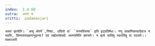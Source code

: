```yaml
---
index:  1.4.68
sutra:  अस्तं च
vritti:  padamanjari
---
```


	अस्तं कृत्वेति। `असु क्षेपणे`,निष्ठा, उदितो वा` `यस्यविभाषा` इति इट्प्रतिषेधः। ननु लाक्षणिकत्वादेवात्र न भवति, किमव्ययग्रहणानुवृत्त्या? एवं तर्ह्यस्तंशब्दोः अव्ययमिति ज्ञाप्यते। न ह्ययं चादिषु स्वरादिषु वा पठ्यते।।
	पदमञ्जरी
